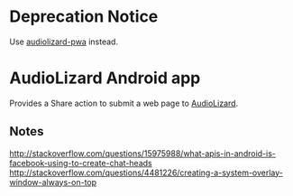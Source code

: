 # Deprecation Notice

Use [audiolizard-pwa] instead.

[audiolizard-pwa]: https://github.com/yang/audiolizard-pwa

# AudioLizard Android app

Provides a Share action to submit a web page to [AudioLizard].

## Notes

http://stackoverflow.com/questions/15975988/what-apis-in-android-is-facebook-using-to-create-chat-heads
http://stackoverflow.com/questions/4481226/creating-a-system-overlay-window-always-on-top

[audiolizard]: https://github.com/yang/web-reader
